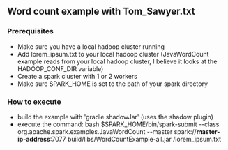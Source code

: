 ## Word count example with Tom_Sawyer.txt

### Prerequisites

* Make sure you have a local hadoop cluster running
* Add lorem_ipsum.txt to your local hadoop cluster (JavaWordCount example reads from your local hadoop cluster, I believe it looks at the HADOOP_CONF_DIR variable)
* Create a spark cluster with 1 or 2 workers
* Make sure SPARK_HOME is set to the path of your spark directory


### How to execute

* build the example with 'gradle shadowJar' (uses the shadow plugin)
* execute the command: bash $SPARK_HOME/bin/spark-submit --class org.apache.spark.examples.JavaWordCount --master spark://**master-ip-address**:7077 build/libs/WordCountExample-all.jar /lorem_ipsum.txt
